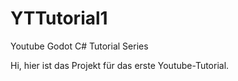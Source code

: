 # YTTutorial1
Youtube Godot C# Tutorial Series

Hi,
hier ist das Projekt für das erste Youtube-Tutorial.

